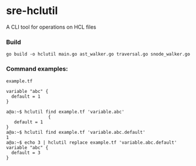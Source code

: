 # sre-hclutil
A CLI tool for operations on HCL files

### Build
`go build -o hclutil main.go ast_walker.go traversal.go snode_walker.go`

### Command examples:
`example.tf`
```hcl
variable "abc" {
  default = 1
}
```
```console
a@a:~$ hclutil find example.tf 'variable.abc'
                {
   default = 1
}
a@a:~$ hclutil find example.tf 'variable.abc.default'
1
a@a:~$ echo 3 | hclutil replace example.tf 'variable.abc.default'
variable "abc" {
  default = 3
}
```

